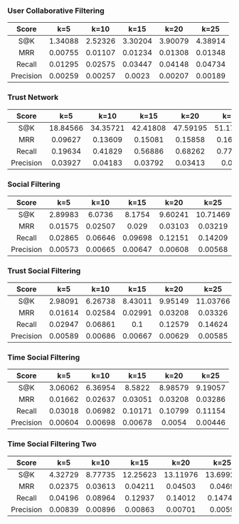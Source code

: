 ### User Collaborative Filtering

|Score|k=5|k=10|k=15|k=20|k=25|
|:-:|:-:|:-:|:-:|:-:|:-:|
|S@K|1.34088|2.52326|3.30204|3.90079|4.38914|
|MRR|0.00755|0.01107|0.01234|0.01308|0.01348|
|Recall|0.01295|0.02575|0.03447|0.04148|0.04734|
|Precision|0.00259|0.00257|0.0023|0.00207|0.00189|

### Trust Network

|Score|k=5|k=10|k=15|k=20|k=25|
|:-:|:-:|:-:|:-:|:-:|:-:|
|S@K|18.84566|34.35721|42.41808|47.59195|51.17344|
|MRR|0.09627|0.13609|0.15081|0.15858|0.16319|
|Recall|0.19634|0.41829|0.56886|0.68262|0.77498|
|Precision|0.03927|0.04183|0.03792|0.03413|0.031|

### Social Filtering

|Score|k=5|k=10|k=15|k=20|k=25|
|:-:|:-:|:-:|:-:|:-:|:-:|
|S@K|2.89983|6.0736|8.1754|9.60241|10.71469|
|MRR|0.01575|0.02507|0.029|0.03103|0.03219|
|Recall|0.02865|0.06646|0.09698|0.12151|0.14209|
|Precision|0.00573|0.00665|0.00647|0.00608|0.00568|

### Trust Social Filtering

|Score|k=5|k=10|k=15|k=20|k=25|
|:-:|:-:|:-:|:-:|:-:|:-:|
|S@K|2.98091|6.26738|8.43011|9.95149|11.03766|
|MRR|0.01614|0.02584|0.02991|0.03208|0.03326|
|Recall|0.02947|0.06861|0.1|0.12579|0.14624|
|Precision|0.00589|0.00686|0.00667|0.00629|0.00585|

### Time Social Filtering

|Score|k=5|k=10|k=15|k=20|k=25|
|:-:|:-:|:-:|:-:|:-:|:-:|
|S@K|3.06062|6.36954|8.5822|8.98579|9.19057|
|MRR|0.01662|0.02637|0.03051|0.03208|0.03286|
|Recall|0.03018|0.06982|0.10171|0.10799|0.11154|
|Precision|0.00604|0.00698|0.00678|0.0054|0.00446|

### Time Social Filtering Two

|Score|k=5|k=10|k=15|k=20|k=25|
|:-:|:-:|:-:|:-:|:-:|:-:|
|S@K|4.32729|8.77735|12.25623|13.11976|13.69927|
|MRR|0.02375|0.03613|0.04211|0.04503|0.0469|
|Recall|0.04196|0.08964|0.12937|0.14012|0.14741|
|Precision|0.00839|0.00896|0.00863|0.00701|0.0059|

